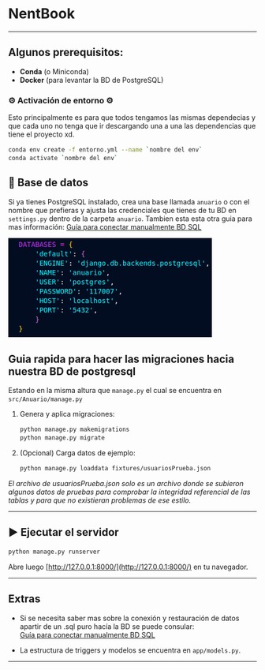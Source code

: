 # NentBook

---

## Algunos prerequisitos:

* **Conda** (o Miniconda)
* **Docker** (para levantar la BD de PostgreSQL)

### ⚙️ Activación de entorno ⚙️

Esto principalmente es para que todos tengamos las mismas dependecias y que cada uno no tenga que ir descargando una a una las dependencias que tiene el proyecto xd.

```bash
conda env create -f entorno.yml --name `nombre del env`
conda activate `nombre del env`
```

## 🐳 Base de datos 

Si ya tienes PostgreSQL instalado, crea una base llamada `anuario` o con el nombre que prefieras y ajusta las credenciales que tienes de tu BD en `settings.py` dentro de la carpeta `anuario`. Tambien esta esta otra guia para mas información: [Guía para conectar manualmente BD SQL](Guia%20para%20conectar%20manualmente%20BD%20sql.md)

![Sección a modificar para la BD local](image.png)

##  Guia rapida para hacer las migraciones hacia nuestra BD de postgresql 

Estando en la misma altura que `manage.py` el cual se encuentra en `src/Anuario/manage.py`

1. Genera y aplica migraciones:

   ```bash
   python manage.py makemigrations
   python manage.py migrate
   ```
2. (Opcional) Carga datos de ejemplo:

   ```bash
   python manage.py loaddata fixtures/usuariosPrueba.json
   ```

*El archivo de usuariosPrueba.json solo es un archivo donde se subieron algunos datos de pruebas para comprobar la integridad referencial de las tablas y para que no existieran problemas de ese estilo.*

---

## ▶️ Ejecutar el servidor

```bash
python manage.py runserver
```

Abre luego [http://127.0.0.1:8000/](http://127.0.0.1:8000/) en tu navegador.

---


## Extras

* Si se necesita saber mas sobre la conexión y restauración de datos apartir de un .sql puro hacía la BD se puede consular:  
  [Guía para conectar manualmente BD SQL](Guia%20para%20conectar%20manualmente%20BD%20sql.md)

* La estructura de triggers y modelos se encuentra en `app/models.py`.

---
